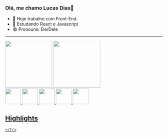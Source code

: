 ### Olá, me chamo Lucas Dias👋

<!--
**LucasFDias/LucasFDias** is a ✨ _special_ ✨ repository because its `README.md` (this file) appears on your GitHub profile.
-->

- 🔭 Hoje trabalho com Front-End.
- 🌱 Estudando React e Javascript
- 😄 Pronouns: Ele/Dele
<!--- 👯 I’m looking to collaborate on ...
- 🤔 I’m looking for help with ...
- 💬 Ask me about ...
- 📫 How to reach me: ...
- ⚡ Fun fact: ...-->

<hr/>
<p></p>
<div>
  <a href='https://github.com/LucasFDias'>
  <img height='150em' src='https://github-readme-stats.vercel.app/api?username=LucasFDias&show_icons=true&theme=radical'/>
 
  <img height='150em' src='https://github-readme-stats.vercel.app/api/top-langs/?username=LucasFDias&layout=compact'/>
</div>
   
  <div style="display: inline">
  <img style='width:50px; height: 50px;' src="https://cdn.jsdelivr.net/gh/devicons/devicon/icons/javascript/javascript-original.svg" />
  <img style='width:50px; height: 50px;' src="https://cdn.jsdelivr.net/gh/devicons/devicon/icons/react/react-original-wordmark.svg" />
  <img style='width:50px; height: 50px;' src="https://cdn.jsdelivr.net/gh/devicons/devicon/icons/html5/html5-original-wordmark.svg" />
  <img style='width:50px; height: 50px;' src="https://cdn.jsdelivr.net/gh/devicons/devicon/icons/css3/css3-original-wordmark.svg" />
  <img style='width:50px; height: 50px;' src="https://cdn.jsdelivr.net/gh/devicons/devicon/icons/mysql/mysql-original.svg" />

  </div>
  
  
  ## Highlights

 
    </tr>
</table>
